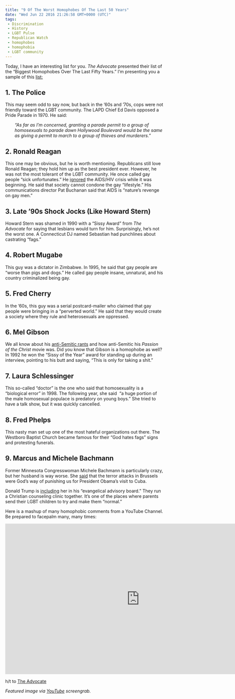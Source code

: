 ```yaml
---
title: "9 Of The Worst Homophobes Of The Last 50 Years"
date: "Wed Jun 22 2016 21:26:58 GMT+0000 (UTC)"
tags: 
 - Discrimination
 - History
 - LGBT Pulse
 - Republican Watch
 - homophobes
 - homophobia
 - LGBT community
---
```

<p><!-- Quick Adsense WordPress Plugin: http://quicksense.net/ --></p><p>Today, I have an interesting list for you.&#xA0;<em>The Advocate&#xA0;</em>presented their list of the &#x201C;Biggest Homophobes Over The Last Fifty Years.&#x201D; I&#x2019;m presenting you a sample of this&#xA0;<a href="http://www.advocate.com/people/2016/6/21/50-biggest-homophobes-last-50-years" onclick="__gaTracker(&apos;send&apos;, &apos;event&apos;, &apos;outbound-article&apos;, &apos;http://www.advocate.com/people/2016/6/21/50-biggest-homophobes-last-50-years&apos;, &apos;list:&apos;);" target="_blank">list:</a></p><h2>1.&#xA0;The Police</h2><p>This may seem odd to say now, but back in the &#x2019;60s and &#x2019;70s, cops were not friendly toward the LGBT community. The LAPD Chief Ed Davis opposed a Pride Parade in 1970. He said:</p><p style="padding-left: 30px;"><em>&#x201C;As far as I&#x2019;m concerned, granting a parade permit to a group of homosexuals to parade down Hollywood Boulevard would be the same as giving a permit to march to a group of thieves and murderers.&#x201D; </em></p><h2>2.&#xA0;Ronald Reagan</h2><p>This one may be obvious, but he is worth mentioning. Republicans still love Ronald Reagan; they hold him up as the best president ever. However, he was not the most tolerant of the LGBT community. He once called gay people &#x201C;sick unfortunates.&#x201D; He <a href="http://thinkprogress.org/lgbt/2011/09/07/313235/recalling-ronald-reagans-lgbt-legacy-ahead-of-the-gop-presidential-debate/" onclick="__gaTracker(&apos;send&apos;, &apos;event&apos;, &apos;outbound-article&apos;, &apos;http://thinkprogress.org/lgbt/2011/09/07/313235/recalling-ronald-reagans-lgbt-legacy-ahead-of-the-gop-presidential-debate/&apos;, &apos;ignored&apos;);" target="_blank">ignored</a> the AIDS/HIV crisis while it was beginning. He said that society cannot condone the gay &#x201C;lifestyle.&#x201D; His communications director Pat Buchanan said that AIDS is &#x201C;nature&#x2019;s revenge on gay men.&#x201D;</p><h2>3. Late &#x2019;90s Shock Jocks (Like Howard Stern)</h2><p>Howard Stern was shamed in 1990 with a &#x201C;Sissy Award&#x201D; from <em>The Advocate&#xA0;</em>for saying that lesbians would turn for him. Surprisingly, he&#x2019;s not the worst one. A Connecticut DJ named Sebastian had punchlines about castrating &#x201C;fags.&#x201D;</p><h2>4. Robert Mugabe</h2><p>This guy was a dictator in Zimbabwe. In 1995, he said that gay people are &#x201C;worse than pigs and dogs.&#x201D; He called gay people insane, unnatural, and his country criminalized being gay.</p><h2>5. Fred Cherry</h2><p>In the &#x2019;60s, this guy was a serial postcard-mailer who claimed that gay people&#xA0;were bringing in a &#x201C;perverted world.&#x201D; He said that they would create a society where they rule and heterosexuals are oppressed.</p><h2>6. Mel Gibson</h2><p>We all know about his <a href="http://www.independent.co.uk/news/people/mel-gibson-puts-anti-semitism-behind-him-ive-done-what-i-need-to-do-9591666.html" onclick="__gaTracker(&apos;send&apos;, &apos;event&apos;, &apos;outbound-article&apos;, &apos;http://www.independent.co.uk/news/people/mel-gibson-puts-anti-semitism-behind-him-ive-done-what-i-need-to-do-9591666.html&apos;, &apos;anti-Semitic rants&apos;);" target="_blank">anti-Semitic rants</a> and how anti-Semitic his&#xA0;<em>Passion of the Christ&#xA0;</em>movie was. Did you know that Gibson is a homophobe as well? In 1992 he won the &#x201C;Sissy of the Year&#x201D; award for standing up during an interview, pointing to his butt and saying, &#x201C;This is only for taking a shit.&#x201D;</p><h2>7.&#xA0;Laura Schlessinger</h2><p>This so-called &#x201C;doctor&#x201D; is the one who said that homosexuality is a &#x201C;biological error&#x201D; in 1998. The following year, she said &#xA0;&#x201C;a huge portion of the male homosexual populace is predatory on young boys.&#x201D; She tried to have a talk show, but it was quickly cancelled.</p><p><!-- Quick Adsense WordPress Plugin: http://quicksense.net/ --></p><h2>8. Fred Phelps</h2><p>This nasty man set up one of the most hateful organizations out there. The Westboro Baptist Church became famous for their &#x201C;God hates fags&#x201D; signs and protesting funerals.</p><h2>9. Marcus and Michele Bachmann</h2><p>Former Minnesota Congresswoman Michele Bachmann is particularly crazy, but her husband is way worse. She <a href="http://www.liberalamerica.org/2016/03/24/shocker-republican-says-god-is-punishing-us-again/" target="_blank">said</a> that the terror attacks in Brussels were God&#x2019;s way of punishing us for President Obama&#x2019;s visit to Cuba.</p><p>Donald Trump is <a href="http://www.liberalamerica.org/2016/06/21/breaking-trump-recruits-michele-bachmann-james-dobson-evangelical-executive-advisory-board/" target="_blank">including</a> her in his &#x201C;evangelical advisory board.&#x201D; They run a Christian counseling clinic together.&#xA0;It&#x2019;s one of the places where parents send their LGBT children to try and make them &#x201C;normal.&#x201D;</p><p>Here is a mashup of many homophobic comments from a YouTube Channel. Be prepared to facepalm many, many times:</p><p><iframe width="853" height="480" src="https://www.youtube.com/embed/wmGxN7MkCr4" frameborder="0" allowfullscreen></iframe></p><p>h/t to <a href="http://www.advocate.com/people/2016/6/21/50-biggest-homophobes-last-50-years" onclick="__gaTracker(&apos;send&apos;, &apos;event&apos;, &apos;outbound-article&apos;, &apos;http://www.advocate.com/people/2016/6/21/50-biggest-homophobes-last-50-years&apos;, &apos;The Advocate&apos;);">The Advocate</a></p><p><em>Featured image via <a href="https://www.youtube.com/watch?v=wmGxN7MkCr4" onclick="__gaTracker(&apos;send&apos;, &apos;event&apos;, &apos;outbound-article&apos;, &apos;https://www.youtube.com/watch?v=wmGxN7MkCr4&apos;, &apos;YouTube&apos;);">YouTube</a> screengrab.</em></p><div style="font-size:0px;height:0px;line-height:0px;margin:0;padding:0;clear:both"></div>